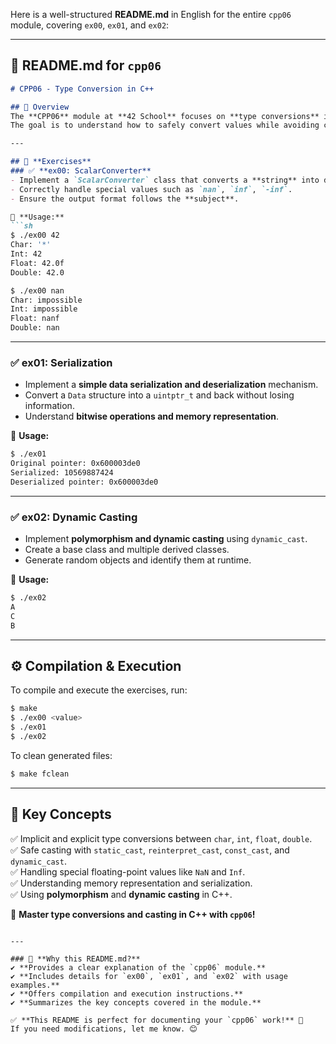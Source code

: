 Here is a well-structured **README.md** in English for the entire `cpp06` module, covering `ex00`, `ex01`, and `ex02`:  

---

## 📌 **README.md for `cpp06`**  

```md
# CPP06 - Type Conversion in C++

## 📌 Overview
The **CPP06** module at **42 School** focuses on **type conversions** in C++, particularly between **scalar types** (`char`, `int`, `float`, `double`).  
The goal is to understand how to safely convert values while avoiding common issues such as **precision loss or invalid conversions**.

---

## 📂 **Exercises**
### ✅ **ex00: ScalarConverter**
- Implement a `ScalarConverter` class that converts a **string** into different scalar types (`char`, `int`, `float`, `double`).
- Correctly handle special values such as `nan`, `inf`, `-inf`.
- Ensure the output format follows the **subject**.

📌 **Usage:**  
```sh
$ ./ex00 42
Char: '*'
Int: 42
Float: 42.0f
Double: 42.0

$ ./ex00 nan
Char: impossible
Int: impossible
Float: nanf
Double: nan
```

---

### ✅ **ex01: Serialization**
- Implement a **simple data serialization and deserialization** mechanism.
- Convert a `Data` structure into a `uintptr_t` and back without losing information.
- Understand **bitwise operations and memory representation**.

📌 **Usage:**  
```sh
$ ./ex01
Original pointer: 0x600003de0
Serialized: 10569887424
Deserialized pointer: 0x600003de0
```

---

### ✅ **ex02: Dynamic Casting**
- Implement **polymorphism and dynamic casting** using `dynamic_cast`.
- Create a base class and multiple derived classes.
- Generate random objects and identify them at runtime.

📌 **Usage:**  
```sh
$ ./ex02
A
C
B
```

---

## ⚙️ **Compilation & Execution**
To compile and execute the exercises, run:  
```sh
$ make
$ ./ex00 <value>
$ ./ex01
$ ./ex02
```
To clean generated files:  
```sh
$ make fclean
```

---

## 📌 **Key Concepts**
✅ Implicit and explicit type conversions between `char`, `int`, `float`, `double`.  
✅ Safe casting with `static_cast`, `reinterpret_cast`, `const_cast`, and `dynamic_cast`.  
✅ Handling special floating-point values like `NaN` and `Inf`.  
✅ Understanding memory representation and serialization.  
✅ Using **polymorphism** and **dynamic casting** in C++.  

🚀 **Master type conversions and casting in C++ with `cpp06`!**  
```

---

### 🔹 **Why this README.md?**  
✔️ **Provides a clear explanation of the `cpp06` module.**  
✔️ **Includes details for `ex00`, `ex01`, and `ex02` with usage examples.**  
✔️ **Offers compilation and execution instructions.**  
✔️ **Summarizes the key concepts covered in the module.**  

✅ **This README is perfect for documenting your `cpp06` work!** 🚀  
If you need modifications, let me know. 😊